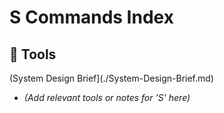 # S Commands Index

## 🧰 Tools


(System Design Brief](./System-Design-Brief.md)
- *(Add relevant tools or notes for 'S' here)*
